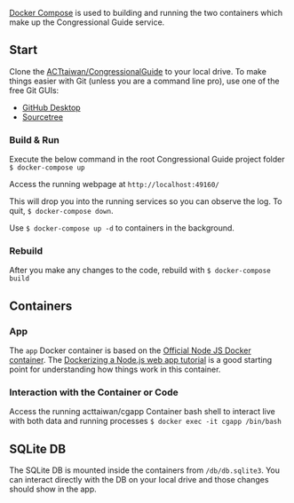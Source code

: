 [Docker Compose](https://docs.docker.com/compose/overview/) is used to building and running the two containers which make up the Congressional Guide service.

## Start
Clone the [ACTtaiwan/CongressionalGuide](https://github.com/ACTtaiwan/CongressionalGuide) to your local drive. To make things easier with Git (unless you are a command line pro), use one of the free Git GUIs:  
* [GitHub Desktop](https://desktop.github.com/)  
* [Sourcetree](https://www.sourcetreeapp.com/)  

### Build & Run
Execute the below command in the root Congressional Guide project folder
`$ docker-compose up`

Access the running webpage at `http://localhost:49160/`

This will drop you into the running services so you can observe the log. To quit, `$ docker-compose down`.

Use `$ docker-compose up -d` to containers in the background. 

### Rebuild
After you make any changes to the code, rebuild with
`$ docker-compose build`

## Containers
### App
The `app` Docker container is based on the [Official Node JS Docker container](https://hub.docker.com/_/node/). The [Dockerizing a Node.js web app tutorial](https://nodejs.org/en/docs/guides/nodejs-docker-webapp/) is a good starting point for understanding how things work in this container.

### Interaction with the Container or Code
Access the running acttaiwan/cgapp Container bash shell to interact live with both data and running processes
`$ docker exec -it cgapp /bin/bash`

## SQLite DB
The SQLite DB is mounted inside the containers from `/db/db.sqlite3`. You can interact directly with the DB on your local drive and those changes should show in the app.